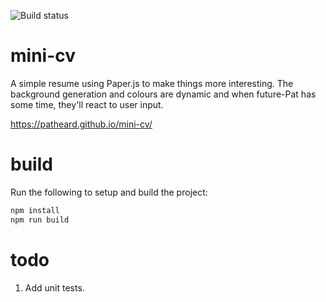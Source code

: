 ![Build status](https://travis-ci.org/patheard/mini-cv.svg?branch=master)

# mini-cv
A simple resume using Paper.js to make things more interesting.  The background generation and colours are dynamic and when future-Pat has some time, they'll react to user input.

https://patheard.github.io/mini-cv/

# build
Run the following to setup and build the project:
```bash
npm install
npm run build
```

# todo
1. Add unit tests.
